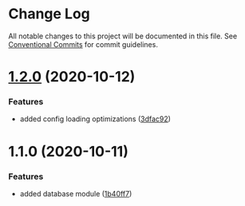 # Change Log

All notable changes to this project will be documented in this file.
See [Conventional Commits](https://conventionalcommits.org) for commit guidelines.

# [1.2.0](https://github.com/daspete/mana/compare/manablox-database@1.1.0...manablox-database@1.2.0) (2020-10-12)


### Features

* added config loading optimizations ([3dfac92](https://github.com/daspete/mana/commit/3dfac92c0dd4fecd34872944e5fa3e5ae61e7567))





# 1.1.0 (2020-10-11)


### Features

* added database module ([1b40ff7](https://github.com/daspete/mana/commit/1b40ff778f6efda6dfb3ec8bd705d9cf935c7967))

